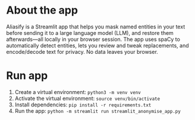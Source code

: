 # About the app
Aliasify is a Streamlit app that helps you mask named entities in your text before sending it to a large language model (LLM), and restore them afterwards—all locally in your browser session. The app uses spaCy to automatically detect entities, lets you review and tweak replacements, and encode/decode text for privacy. No data leaves your browser.

# Run app
1. Create a virtual environment: `python3 -m venv venv`
2. Activate the virtual environment: `source venv/bin/activate`
3. Install dependencies: `pip install -r requirements.txt`
4. Run the app: `python -m streamlit run streamlit_anonymise_app.py`